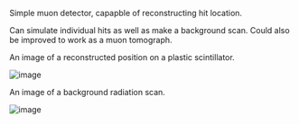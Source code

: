 Simple muon detector, capapble of reconstructing hit location.

Can simulate individual hits as well as make a background scan.
Could also be improved to work as a muon tomograph.

An image of a reconstructed position on a plastic scintillator.

![image](https://github.com/ian-huizenga/MuographyModel/assets/174703234/e3711da5-bb11-4e79-bc80-0f8cf9faf8c3)

An image of a background radiation scan.

![image](https://github.com/ian-huizenga/MuographyModel/assets/174703234/54cad5b7-1470-4aea-9e03-a56991a07700)

